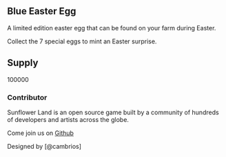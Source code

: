 ## Blue Easter Egg

A limited edition easter egg that can be found on your farm during Easter.

Collect the 7 special eggs to mint an Easter surprise.

## Supply

100000

### Contributor

Sunflower Land is an open source game built by a community of hundreds of developers and artists across the globe.

Come join us on [Github](https://github.com/sunflower-land/sunflower-land)

Designed by [@cambrios]
